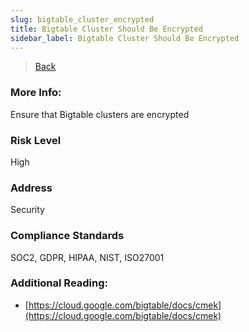 ```yaml
---
slug: bigtable_cluster_encrypted
title: Bigtable Cluster Should Be Encrypted
sidebar_label: Bigtable Cluster Should Be Encrypted
---
```

> [Back](../../gcpnosqlmonitoring)

### More Info:
Ensure that Bigtable clusters are encrypted

### Risk Level
High

### Address
Security

### Compliance Standards
SOC2, GDPR, HIPAA, NIST, ISO27001

### Additional Reading:
- [https://cloud.google.com/bigtable/docs/cmek](https://cloud.google.com/bigtable/docs/cmek) 
